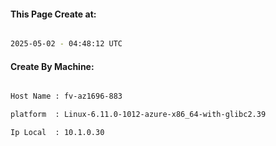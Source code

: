
   
#### This Page Create at:

```bash

2025-05-02 - 04:48:12 UTC

```

#### Create By Machine:

```bash

Host Name : fv-az1696-883

platform  : Linux-6.11.0-1012-azure-x86_64-with-glibc2.39

Ip Local  : 10.1.0.30

```

